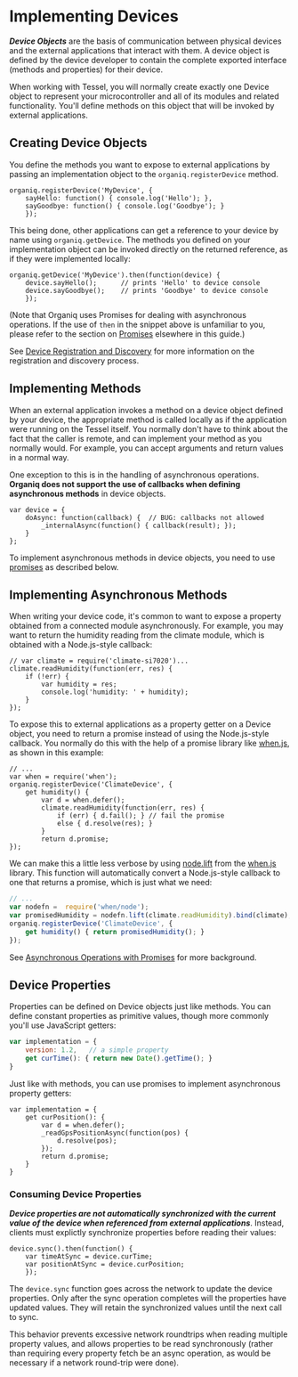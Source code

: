 # Implementing Devices

***Device Objects*** are the basis of communication between physical devices and the external applications that interact with them. A device object is defined by the device developer to contain the complete exported interface (methods and properties) for their device.

When working with Tessel, you will normally create exactly one Device object to represent your microcontroller and all of its modules and related functionality. You'll define methods on this object that will be invoked by external applications.

## Creating Device Objects

You define the methods you want to expose to external applications by passing an implementation object to the `organiq.registerDevice` method.

    organiq.registerDevice('MyDevice', {
        sayHello: function() { console.log('Hello'); },
        sayGoodbye: function() { console.log('Goodbye'); }
        });

This being done, other applications can get a reference to your device by name using `organiq.getDevice`. The methods you defined on your implementation object can be invoked directly on the returned reference, as if they were implemented locally:

    organiq.getDevice('MyDevice').then(function(device) {
        device.sayHello();      // prints 'Hello' to device console
        device.sayGoodbye();    // prints 'Goodbye' to device console
        });

(Note that Organiq uses Promises for dealing with asynchronous operations. If the use of `then` in the snippet above is unfamiliar to you, please refer to the section on [Promises](promises.md) elsewhere in this guide.)

See [Device Registration and Discovery](registration.md) for more information on the registration and discovery process.

## Implementing Methods

When an external application invokes a method on a device object defined by your device, the appropriate method is called locally as if the application were running on the Tessel itself. You normally don't have to think about the fact that the caller is remote, and can implement your method as you normally would. For example, you can accept arguments and return values in a normal way.

One exception to this is in the handling of asynchronous operations. **Organiq does not support the use of callbacks when defining asynchronous methods** in device objects. 

    var device = {
        doAsync: function(callback) {  // BUG: callbacks not allowed
            _internalAsync(function() { callback(result); });
        }
    };

To implement asynchronous methods in device objects, you need to use [promises](http://www.promisesaplus.com) as described below.

## Implementing Asynchronous Methods

When writing your device code, it's common to want to expose a property obtained from a connected module asynchronously. For example, you may want to return the humidity reading from the climate module, which is obtained with a Node.js-style callback:

    // var climate = require('climate-si7020')...
    climate.readHumidity(function(err, res) {
        if (!err) {
            var humidity = res;
            console.log('humidity: ' + humidity);
        }
    });

To expose this to external applications as a property getter on a Device object, you need to return a promise instead of using the Node.js-style callback. You normally do this with the help of a promise library like [when.js](https://github.com/cujojs/when), as shown in this example:

    // ...
    var when = require('when');
    organiq.registerDevice('ClimateDevice', {
        get humidity() {
            var d = when.defer();
            climate.readHumidity(function(err, res) {
                if (err) { d.fail(); } // fail the promise
                else { d.resolve(res); }
            }
            return d.promise;
    });

We can make this a little less verbose by using [node.lift](https://github.com/cujojs/when/blob/master/docs/api.md#nodelift) from the [when.js](https://github.com/cujojs/when) library. This function will automatically convert a Node.js-style callback to one that returns a promise, which is just what we need:

```JavaScript
// ...
var nodefn =  require('when/node');
var promisedHumidity = nodefn.lift(climate.readHumidity).bind(climate);
organiq.registerDevice('ClimateDevice', {
    get humidity() { return promisedHumidity(); }
});
```

See [Asynchronous Operations with Promises](promises.md) for more background.

## Device Properties

Properties can be defined on Device objects just like methods. You can define constant properties as primitive values, though more commonly you'll use JavaScript getters:

```JavaScript
var implementation = {
    version: 1.2,   // a simple property
    get curTime(): { return new Date().getTime(); }
}
```

Just like with methods, you can use promises to implement asynchronous property getters:

    var implementation = {
        get curPosition(): { 
            var d = when.defer();
            _readGpsPositionAsync(function(pos) {
                d.resolve(pos);
            });
            return d.promise;
        }
    }

### Consuming Device Properties

***Device properties are not automatically synchronized with the current value of the device when referenced from external applications***. Instead, clients must explictly synchronize properties before reading their values:

    device.sync().then(function() {
        var timeAtSync = device.curTime;
        var positionAtSync = device.curPosition;
        });

The `device.sync` function goes across the network to update the device properties. Only after the sync operation completes will the properties have updated values. They will retain the synchronized values until the next call to sync.

This behavior prevents excessive network roundtrips when reading multiple property values, and allows properties to be read synchronously (rather than requiring every property fetch be an async operation, as would be necessary if a network round-trip were done).
